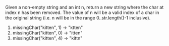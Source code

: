 Given a non-empty string and an int n, return a new string where the char at index n has been removed. The value of n will be a valid index of a char in the original string (i.e. n will be in the range 0..str.length()-1 inclusive).

1.	missingChar("kitten", 1) → "ktten"
1.	missingChar("kitten", 0) → "itten"
1.	missingChar("kitten", 4) → "kittn"
